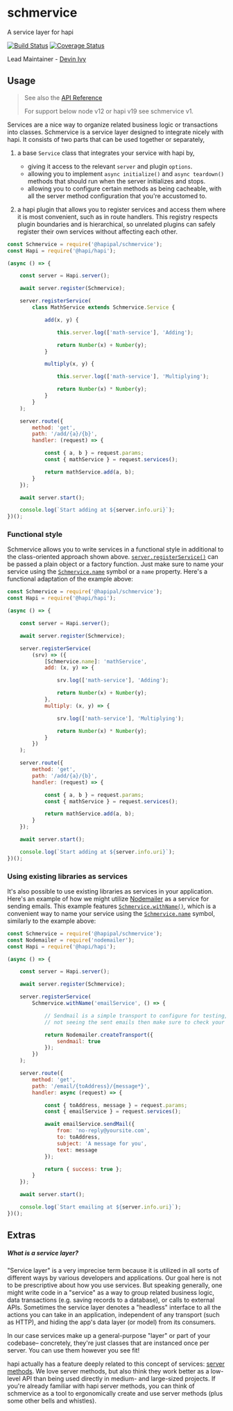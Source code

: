 # schmervice

A service layer for hapi

[![Build Status](https://travis-ci.org/hapipal/schmervice.svg?branch=master)](https://travis-ci.org/hapipal/schmervice) [![Coverage Status](https://coveralls.io/repos/hapipal/schmervice/badge.svg?branch=master&service=github)](https://coveralls.io/github/hapipal/schmervice?branch=master)

Lead Maintainer - [Devin Ivy](https://github.com/devinivy)

## Usage
> See also the [API Reference](API.md)
>
> For support below node v12 or hapi v19 see schmervice v1.

Services are a nice way to organize related business logic or transactions into classes.  Schmervice is a service layer designed to integrate nicely with hapi.  It consists of two parts that can be used together or separately,

  1. a base `Service` class that integrates your service with hapi by,
      - giving it access to the relevant `server` and plugin `options`.
      - allowing you to implement `async initialize()` and `async teardown()` methods that should run when the server initializes and stops.
      - allowing you to configure certain methods as being cacheable, with all the server method configuration that you're accustomed to.

  2. a hapi plugin that allows you to register services and access them where it is most convenient, such as in route handlers.  This registry respects plugin boundaries and is hierarchical, so unrelated plugins can safely register their own services without affecting each other.


```js
const Schmervice = require('@hapipal/schmervice');
const Hapi = require('@hapi/hapi');

(async () => {

    const server = Hapi.server();

    await server.register(Schmervice);

    server.registerService(
        class MathService extends Schmervice.Service {

            add(x, y) {

                this.server.log(['math-service'], 'Adding');

                return Number(x) + Number(y);
            }

            multiply(x, y) {

                this.server.log(['math-service'], 'Multiplying');

                return Number(x) * Number(y);
            }
        }
    );

    server.route({
        method: 'get',
        path: '/add/{a}/{b}',
        handler: (request) => {

            const { a, b } = request.params;
            const { mathService } = request.services();

            return mathService.add(a, b);
        }
    });

    await server.start();

    console.log(`Start adding at ${server.info.uri}`);
})();
```

### Functional style

Schmervice allows you to write services in a functional style in additional to the class-oriented approach shown above.  [`server.registerService()`](API.md#serverregisterserviceservicefactory) can be passed a plain object or a factory function.  Just make sure to name your service using the [`Schmervice.name`](API.md#schmervicename) symbol or a `name` property.  Here's a functional adaptation of the example above:

```js
const Schmervice = require('@hapipal/schmervice');
const Hapi = require('@hapi/hapi');

(async () => {

    const server = Hapi.server();

    await server.register(Schmervice);

    server.registerService(
        (srv) => ({
            [Schmervice.name]: 'mathService',
            add: (x, y) => {

                srv.log(['math-service'], 'Adding');

                return Number(x) + Number(y);
            },
            multiply: (x, y) => {

                srv.log(['math-service'], 'Multiplying');

                return Number(x) * Number(y);
            }
        })
    );

    server.route({
        method: 'get',
        path: '/add/{a}/{b}',
        handler: (request) => {

            const { a, b } = request.params;
            const { mathService } = request.services();

            return mathService.add(a, b);
        }
    });

    await server.start();

    console.log(`Start adding at ${server.info.uri}`);
})();
```

### Using existing libraries as services

It's also possible to use existing libraries as services in your application.  Here's an example of how we might utilize [Nodemailer](https://nodemailer.com/) as a service for sending emails.  This example features [`Schmervice.withName()`](API.md#schmervicewithname), which is a convenient way to name your service using the [`Schmervice.name`](API.md#schmervicename) symbol, similarly to the example above:

```js
const Schmervice = require('@hapipal/schmervice');
const Nodemailer = require('nodemailer');
const Hapi = require('@hapi/hapi');

(async () => {

    const server = Hapi.server();

    await server.register(Schmervice);

    server.registerService(
        Schmervice.withName('emailService', () => {

            // Sendmail is a simple transport to configure for testing, but if you're
            // not seeing the sent emails then make sure to check your spam folder.

            return Nodemailer.createTransport({
                sendmail: true
            });
        })
    );

    server.route({
        method: 'get',
        path: '/email/{toAddress}/{message*}',
        handler: async (request) => {

            const { toAddress, message } = request.params;
            const { emailService } = request.services();

            await emailService.sendMail({
                from: 'no-reply@yoursite.com',
                to: toAddress,
                subject: 'A message for you',
                text: message
            });

            return { success: true };
        }
    });

    await server.start();

    console.log(`Start emailing at ${server.info.uri}`);
})();
```

## Extras
##### _What is a service layer?_
"Service layer" is a very imprecise term because it is utilized in all sorts of different ways by various developers and applications.  Our goal here is not to be prescriptive about how you use services.  But speaking generally, one might write code in a "service" as a way to group related business logic, data transactions (e.g. saving records to a database), or calls to external APIs.  Sometimes the service layer denotes a "headless" interface to all the actions you can take in an application, independent of any transport (such as HTTP), and hiding the app's data layer (or model) from its consumers.

In our case services make up a general-purpose "layer" or part of your codebase– concretely, they're just classes that are instanced once per server.  You can use them however you see fit!

hapi actually has a feature deeply related to this concept of services: [server methods](https://github.com/hapijs/hapi/blob/master/API.md#server.methods).  We love server methods, but also think they work better as a low-level API than being used directly in medium- and large-sized projects.  If you're already familiar with hapi server methods, you can think of schmervice as a tool to ergonomically create and use server methods (plus some other bells and whistles).
